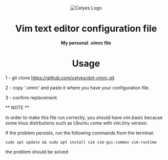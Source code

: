 <div align="center">

![Celyes Logo](http://b.up-00.com/2018/02/151821732343771.png)

# Vim text editor configuration file

**My personal .vimrc file**

# Usage
</div>

 1 - git clone https://github.com/celyes/dot-vimrc.git

 2 - copy '.vimrc' and paste it where you have your configuration file.
 
 3 - confirm replacement.
 
 ** NOTE **
 
In order to make this file run correctly, you should have vim.basic because some linux distrbutions such as Ubuntu come with vim.tiny version.

If the problem persists, run the following commands from the terminal:

`sudo apt update && sudo apt install vim vim-gui-common vim-runtime`

the problem should be solved
